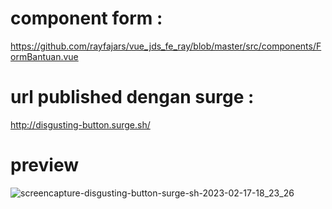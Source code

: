 # component form :
https://github.com/rayfajars/vue_jds_fe_ray/blob/master/src/components/FormBantuan.vue


# url published dengan surge :
http://disgusting-button.surge.sh/


# preview 
![screencapture-disgusting-button-surge-sh-2023-02-17-18_23_26](https://user-images.githubusercontent.com/58242304/219638157-73c7c452-6d6d-4397-bf54-525b1adf684e.png)



